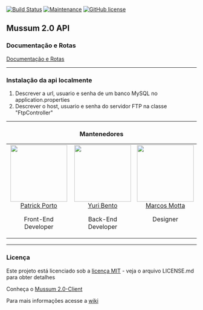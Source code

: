 [![Build Status](https://travis-ci.org/yurinb/Mussum_2.0-API.svg?branch=master)](https://travis-ci.org/yurinb/Mussum_2.0-API)
[![Maintenance](https://img.shields.io/badge/Maintained%3F-yes-green.svg)](https://github.com/yurinb/mussum_2.0-api/graphs/commit-activity)
[![GitHub license](https://img.shields.io/pypi/l/ansicolortags.svg)](https://github.com/yurinb/Mussum_2.0-API/blob/master/LICENSE)

## Mussum 2.0 API

### Documentação e Rotas
[Documentação e Rotas](https://documenter.getpostman.com/view/3654195/mussum-20-server-api/RW8FEm7Z)

***


### Instalação da api localmente

1. Descrever a url, usuario e senha de um banco MySQL no application.properties
2. Descrever o host, usuario e senha do servidor FTP na classe "FtpController"

***

<h3 align="center">Mantenedores</h3>

<table>
  <tbody>
    <tr>
      <td align="center" valign="top">
        <img width="150" height="150" src="https://avatars0.githubusercontent.com/u/28790840?s=400&u=67d657870bd134f139a3ed6237d29f40bab231a1&v=4">
        <br>
        <a href="https://github.com/tricknp">Patrick Porto</a>
        <p>Front-End Developer</p>
        <!--<br>
        <p></p>-->
      </td>
      <td align="center" width="25%" valign="top">
        <img width="150" height="150" src="https://avatars0.githubusercontent.com/u/28490444?s=400&v=4">
        <br>
        <a href="https://github.com/yurinb">Yuri Bento</a>
        <p>Back-End Developer</p>
        <!--<br>
        <p></p>-->
      </td>
      <td align="center" valign="top">
        <img width="150" height="150" src="https://avatars0.githubusercontent.com/u/26266587?s=400&v=4">
        <br>
        <a href="https://github.com/marcosmtt">Marcos Motta</a>
        <p>Designer</p>
        <!--<br>
        <p>Designer</p> -->
      </td>
     </tr>
  </tbody>
</table>

***
### Licença 

Este projeto está licenciado sob a [licença MIT](https://github.com/yurinb/Mussum_2.0-API/blob/master/LICENSE) - veja o arquivo LICENSE.md para obter detalhes

Conheça o [Mussum 2.0-Client](https://github.com/tricknp/mussum-2.0-Client)

Para mais informações acesse a [wiki](https://github.com/yurinb/Mussum_2.0-API/wiki)

